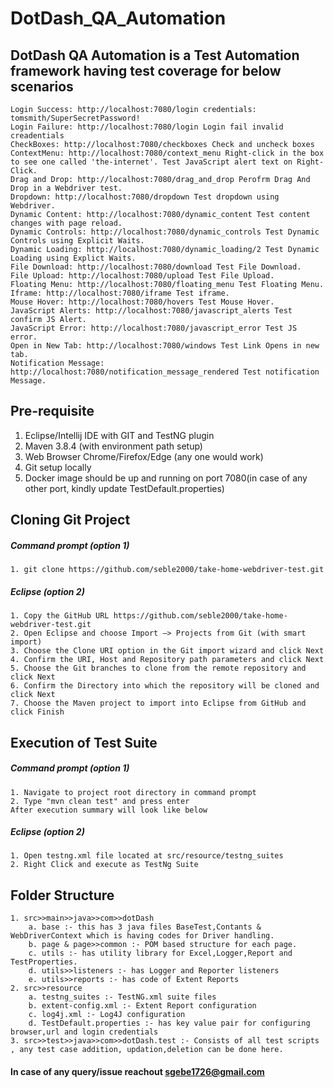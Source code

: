 ﻿# DotDash_QA_Automation 

## DotDash QA Automation is a Test Automation framework having test coverage for below scenarios
    Login Success: http://localhost:7080/login credentials: tomsmith/SuperSecretPassword!
    Login Failure: http://localhost:7080/login Login fail invalid creadentials
    CheckBoxes: http://localhost:7080/checkboxes Check and uncheck boxes
    ContextMenu: http://localhost:7080/context_menu Right-click in the box to see one called 'the-internet'. Test JavaScript alert text on Right-Click.
    Drag and Drop: http://localhost:7080/drag_and_drop Perofrm Drag And Drop in a Webdriver test.
    Dropdown: http://localhost:7080/dropdown Test dropdown using Webdriver.
    Dynamic Content: http://localhost:7080/dynamic_content Test content changes with page reload.
    Dynamic Controls: http://localhost:7080/dynamic_controls Test Dynamic Controls using Explicit Waits.
    Dynamic Loading: http://localhost:7080/dynamic_loading/2 Test Dynamic Loading using Explict Waits.
    File Download: http://localhost:7080/download Test File Download.
    File Upload: http://localhost:7080/upload Test File Upload.
    Floating Menu: http://localhost:7080/floating_menu Test Floating Menu.
    Iframe: http://localhost:7080/iframe Test iframe.
    Mouse Hover: http://localhost:7080/hovers Test Mouse Hover.
    JavaScript Alerts: http://localhost:7080/javascript_alerts Test confirm JS Alert.
    JavaScript Error: http://localhost:7080/javascript_error Test JS error.
    Open in New Tab: http://localhost:7080/windows Test Link Opens in new tab.
    Notification Message: http://localhost:7080/notification_message_rendered Test notification Message.


## Pre-requisite

1. Eclipse/Intellij IDE with GIT and TestNG plugin
2. Maven 3.8.4 (with environment path setup)
3. Web Browser Chrome/Firefox/Edge (any one would work)
4. Git setup locally
5. Docker image should be up and running on port 7080(in case of any other port, kindly update TestDefault.properties)
## Cloning Git Project

##### Command prompt (option 1)
	1. git clone https://github.com/seble2000/take-home-webdriver-test.git
	
##### Eclipse (option 2)
	1. Copy the GitHub URL https://github.com/seble2000/take-home-webdriver-test.git
	2. Open Eclipse and choose Import –> Projects from Git (with smart import)
	3. Choose the Clone URI option in the Git import wizard and click Next
	4. Confirm the URI, Host and Repository path parameters and click Next
	5. Choose the Git branches to clone from the remote repository and click Next
	6. Confirm the Directory into which the repository will be cloned and click Next
	7. Choose the Maven project to import into Eclipse from GitHub and click Finish

## Execution of Test Suite
##### Command prompt (option 1)
	1. Navigate to project root directory in command prompt
	2. Type "mvn clean test" and press enter
	After execution summary will look like below
	
	
##### Eclipse (option 2)
	1. Open testng.xml file located at src/resource/testng_suites
	2. Right Click and execute as TestNg Suite

	
## Folder Structure
	1. src>>main>>java>>com>>dotDash
		a. base :- this has 3 java files BaseTest,Contants & WebDriverContext which is having codes for Driver handling.
		b. page & page>>common :- POM based structure for each page.
		c. utils :- has utility library for Excel,Logger,Report and TestProperties.
		d. utils>>listeners :- has Logger and Reporter listeners
		e. utils>>reports :- has code of Extent Reports
	2. src>>resource
		a. testng_suites :- TestNG.xml suite files
		b. extent-config.xml :- Extent Report configuration
		c. log4j.xml :- Log4J configuration
		d. TestDefault.properties :- has key value pair for configuring browser,url and login credentials
	3. src>>test>>java>>com>>dotDash.test :- Consists of all test scripts , any test case addition, updation,deletion can be done here.
				
		
#### In case of any query/issue reachout sgebe1726@gmail.com
								

				
